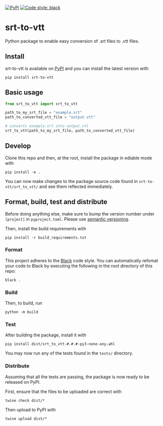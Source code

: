 [![PyPi](https://img.shields.io/pypi/v/srt-to-vtt)](https://pypi.org/project/srt-to-vtt/) [![Code style: black](https://img.shields.io/badge/code%20style-black-000000.svg)](https://github.com/psf/black)

# srt-to-vtt

Python package to enable easy conversion of .srt files to .vtt files.

## Install

srt-to-vtt is available on [PyPI](https://pypi.org/project/srt-to-vtt/) and you can install the latest version with
```
pip install srt-to-vtt
```

## Basic usage

```python
from srt_to_vtt import srt_to_vtt

path_to_my_srt_file = "example.srt"
path_to_converted_vtt_file = "output.vtt"

# converts example.srt into output.vtt
srt_to_vtt(path_to_my_srt_file, path_to_converted_vtt_file)

```

## Develop

Clone this repo and then, at the root, install the package in ediable mode with
```
pip install -e .
```
You can now make changes to the package source code found in `srt-to-vtt/srt_to_vtt/` and see them reflected immediately.

## Format, build, test and distribute

Before doing anything else, make sure to bump the version number under `[project]` in `pyproject.toml`. Please use [semantic versioning](https://semver.org/).



Then, install the build requirements with
```
pip install -r build_requirements.txt
```

### Format

This project adheres to the [Black](https://github.com/psf/black) code style. You can automatically refomat your code to Black by executing the following in the root directory of this repo:
```
black .
```

### Build
Then, to build, run
```
python -m build
```

### Test

After building the package, install it with

```
pip install dist/srt_to_vtt-#.#.#-py3-none-any.whl
```

You may now run any of the tests found in the `tests/` directory.

### Distribute

Assuming that all the tests are passing, the package is now ready to be released on PyPI.

First, ensure that the files to be uploaded are correct with
```
twine check dist/*
```

Then upload to PyPI with
```
twine upload dist/*
```